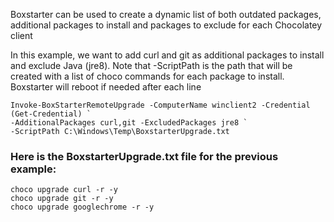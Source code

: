 Boxstarter can be used to create a dynamic list of both outdated packages, additional packages to install and packages to exclude for each Chocolatey client

In this example, we want to add curl and git as additional packages to install and exclude Java (jre8). Note that -ScriptPath is the path that will be created with a list of choco commands for each package to install. Boxstarter will reboot if needed after each line
```
Invoke-BoxStarterRemoteUpgrade -ComputerName winclient2 -Credential (Get-Credential) `
-AdditionalPackages curl,git -ExcludedPackages jre8 `
-ScriptPath C:\Windows\Temp\BoxstarterUpgrade.txt
```
### Here is the BoxstarterUpgrade.txt file for the previous example:
```
choco upgrade curl -r -y
choco upgrade git -r -y
choco upgrade googlechrome -r -y
```